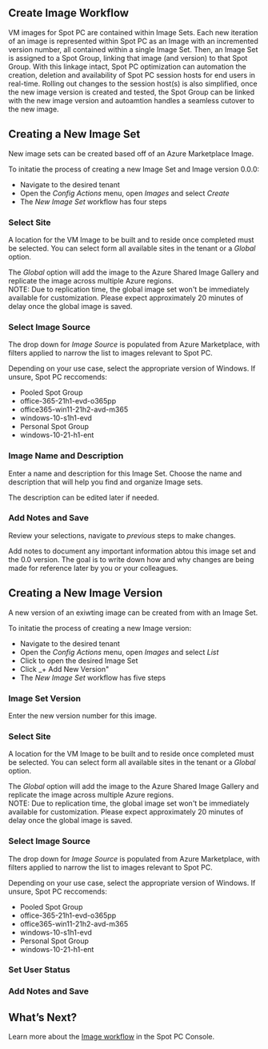 <meta name="robots" content="noindex">

## Create Image Workflow

VM images for Spot PC are contained within Image Sets.  Each new iteration of an image is represented within Spot PC as an Image with an incremented version number, all contained within a single Image Set. Then, an Image Set is assigned to a Spot Group, linking that image (and version) to that Spot Group.  With this linkage intact, Spot PC optimization can automation the creation, deletion and availability of Spot PC session hosts for end users in real-time.  Rolling out changes to the session host(s) is also simplified, once the new image version is created and tested, the Spot Group can be linked with the new image version and autoamtion handles a seamless cutover to the new image.

## Creating a New Image Set
New image sets can be created based off of an Azure Marketplace Image.  

To initatie the process of creating a new Image Set and Image version 0.0.0:
* Navigate to the desired tenant
* Open the _Config Actions_ menu, open _Images_ and select _Create_
* The _New Image Set_ workflow has four steps

### Select Site
A location for the VM Image to be built and to reside once completed must be selected.  You can select form all available sites in the tenant or a _Global_ option.  

The _Global_ option will add the image to the Azure Shared Image Gallery and replicate the image across multiple Azure regions. <br>
NOTE: Due to replication time, the global image set won't be immediately available for customization.  Please expect approximately 20 minutes of delay once the global image is saved.

### Select Image Source
The drop down for _Image Source_ is populated from Azure Marketplace, with filters applied to narrow the list to images relevant to Spot PC.  

Depending on your use case, select the appropriate version of Windows.
If unsure, Spot PC reccomends:
* Pooled Spot Group
 * office-365-21h1-evd-o365pp
 * office365-win11-21h2-avd-m365
 * windows-10-s1h1-evd
*  Personal Spot Group
 * windows-10-21-h1-ent

### Image Name and Description
Enter a name and description for this Image Set.  Choose the name and description that will help you find and organize Image sets.  

The description can be edited later if needed.

### Add Notes and Save

Review your selections, navigate to _previous_ steps to make changes.  

Add notes to document any important information abtou this image set and the 0.0 version.  The goal is to write down how and why changes are being made for reference later by you or your colleagues.

## Creating a New Image Version
A new version of an exiwting image can be created from with an Image Set.

To initatie the process of creating a new Image version:
* Navigate to the desired tenant
* Open the _Config Actions_ menu, open _Images_ and select _List_
* Click to open the desired Image Set
* Click _+ Add New Version"
* The _New Image Set_ workflow has five steps

### Image Set Version
Enter the new version number for this image.

### Select Site
A location for the VM Image to be built and to reside once completed must be selected.  You can select form all available sites in the tenant or a _Global_ option.  

The _Global_ option will add the image to the Azure Shared Image Gallery and replicate the image across multiple Azure regions. <br>
NOTE: Due to replication time, the global image set won't be immediately available for customization.  Please expect approximately 20 minutes of delay once the global image is saved.

### Select Image Source
The drop down for _Image Source_ is populated from Azure Marketplace, with filters applied to narrow the list to images relevant to Spot PC.  

Depending on your use case, select the appropriate version of Windows.
If unsure, Spot PC reccomends:
* Pooled Spot Group
 * office-365-21h1-evd-o365pp
 * office365-win11-21h2-avd-m365
 * windows-10-s1h1-evd
*  Personal Spot Group
 * windows-10-21-h1-ent
 
### Set User Status

### Add Notes and Save




## What’s Next?

Learn more about the [Image workflow](spot-pc/tutorials/create-image/) in the Spot PC Console.
